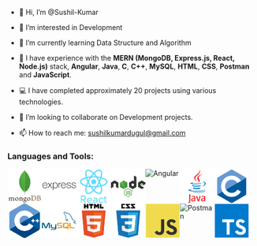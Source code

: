 - 👋 Hi, I’m @Sushil-Kumar
- 👀 I’m interested in Development 
- 🌱 I’m currently learning Data Structure and Algorithm 

- 💼 I have experience with the **MERN (MongoDB, Express.js, React, Node.js)** stack, **Angular**, **Java**, **C**, **C++**, **MySQL**, **HTML**, **CSS**, **Postman** and **JavaScript**. 
- 💻 I have completed approximately 20 projects using various technologies.
- 💞️ I’m looking to collaborate on Development projects.
- 📫 How to reach me: sushilkumardugul@gmail.com

<!---
sushil-sagar/sushil-sagar is a ✨ special ✨ repository because its `README.md` (this file) appears on your GitHub profile.
You can click the Preview link to take a look at your changes.
--->

### Languages and Tools:

<img align="left" alt="MERN Stack" width="70px" src="https://raw.githubusercontent.com/devicons/devicon/master/icons/mongodb/mongodb-original-wordmark.svg" />
<img align="left" alt="MERN Stack" width="70px" src="https://raw.githubusercontent.com/devicons/devicon/master/icons/express/express-original-wordmark.svg" />
<img align="left" alt="MERN Stack" width="70px" src="https://raw.githubusercontent.com/devicons/devicon/master/icons/react/react-original-wordmark.svg" />
<img align="left" alt="MERN Stack" width="70px" src="https://raw.githubusercontent.com/devicons/devicon/master/icons/nodejs/nodejs-original-wordmark.svg" />
<img align="left" alt="Angular" width="70px" src="https://angular.io/assets/images/logos/angular/angular.svg" />
<img align="left" alt="Java" width="70px" src="https://raw.githubusercontent.com/devicons/devicon/master/icons/java/java-original-wordmark.svg" />
<img align="left" alt="C" width="70px" src="https://raw.githubusercontent.com/devicons/devicon/master/icons/c/c-original.svg" />
<img align="left" alt="C++" width="70px" src="https://raw.githubusercontent.com/devicons/devicon/master/icons/cplusplus/cplusplus-original.svg" />
<img align="left" alt="MySQL" width="70px" src="https://raw.githubusercontent.com/devicons/devicon/master/icons/mysql/mysql-original-wordmark.svg" />
<img align="left" alt="HTML5" width="70px" src="https://raw.githubusercontent.com/devicons/devicon/master/icons/html5/html5-original-wordmark.svg" />
<img align="left" alt="CSS3" width="70px" src="https://raw.githubusercontent.com/devicons/devicon/master/icons/css3/css3-original-wordmark.svg" />
<img align="left" alt="JavaScript" width="70px" src="https://raw.githubusercontent.com/devicons/devicon/master/icons/javascript/javascript-original.svg" />
<img align="left" alt="Postman" width="70px" src="https://www.vectorlogo.zone/logos/getpostman/getpostman-icon.svg" />
<img align="left" alt="TypeScript" width="70px" src="https://raw.githubusercontent.com/devicons/devicon/master/icons/typescript/typescript-original.svg" />


